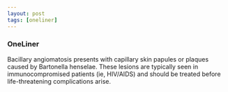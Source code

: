 ```yaml
---
layout: post
tags: [oneliner]
---
```



### OneLiner

Bacillary angiomatosis presents with capillary skin papules or plaques caused by Bartonella henselae. These lesions are typically seen in immunocompromised patients (ie, HIV/AIDS) and should be treated before life-threatening complications arise.
